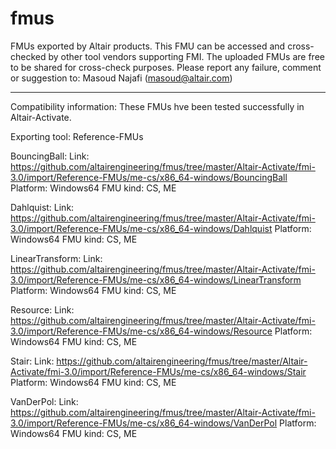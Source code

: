 # fmus
FMUs exported by Altair products. This FMU can be accessed and cross-checked by other tool vendors supporting FMI.
The uploaded FMUs are free to be shared for cross-check purposes.
Please report any failure, comment or suggestion to: Masoud Najafi (masoud@altair.com)
**********************************************************************************************************
Compatibility information:
These FMUs hve been tested successfully in Altair-Activate. 

Exporting tool: Reference-FMUs

BouncingBall:
Link: https://github.com/altairengineering/fmus/tree/master/Altair-Activate/fmi-3.0/import/Reference-FMUs/me-cs/x86_64-windows/BouncingBall
Platform: Windows64
FMU kind: CS, ME

Dahlquist:
Link: https://github.com/altairengineering/fmus/tree/master/Altair-Activate/fmi-3.0/import/Reference-FMUs/me-cs/x86_64-windows/Dahlquist
Platform: Windows64
FMU kind: CS, ME

LinearTransform:
Link: https://github.com/altairengineering/fmus/tree/master/Altair-Activate/fmi-3.0/import/Reference-FMUs/me-cs/x86_64-windows/LinearTransform
Platform: Windows64
FMU kind: CS, ME

Resource:
Link: https://github.com/altairengineering/fmus/tree/master/Altair-Activate/fmi-3.0/import/Reference-FMUs/me-cs/x86_64-windows/Resource
Platform: Windows64
FMU kind: CS, ME

Stair:
Link: https://github.com/altairengineering/fmus/tree/master/Altair-Activate/fmi-3.0/import/Reference-FMUs/me-cs/x86_64-windows/Stair
Platform: Windows64
FMU kind: CS, ME

VanDerPol:
Link: https://github.com/altairengineering/fmus/tree/master/Altair-Activate/fmi-3.0/import/Reference-FMUs/me-cs/x86_64-windows/VanDerPol
Platform: Windows64
FMU kind: CS, ME
